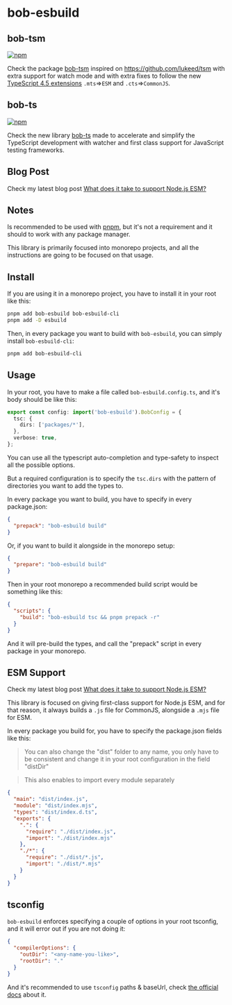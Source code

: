 # bob-esbuild

## bob-tsm

[![npm](https://img.shields.io/npm/v/bob-tsm)](https://npm.im/bob-tsm)

Check the package [bob-tsm](/packages/bob-tsm/README.md) inspired on https://github.com/lukeed/tsm with extra support for watch mode and with extra fixes to follow the new [TypeScript 4.5 extensions](https://devblogs.microsoft.com/typescript/announcing-typescript-4-5-beta/#new-file-extensions) `.mts`=>`ESM` and `.cts`=>`CommonJS`.

## bob-ts

[![npm](https://img.shields.io/npm/v/bob-ts)](https://npm.im/bob-ts)

Check the new library [bob-ts](/packages/bob-ts/README.md) made to accelerate and simplify the TypeScript development with watcher and first class support for JavaScript testing frameworks.

## Blog Post

Check my latest blog post [What does it take to support Node.js ESM?](https://the-guild.dev/blog/support-nodejs-esm)

## Notes

Is recommended to be used with [pnpm](https://pnpm.io/), but it's not a requirement and it should to work with any package manager.

This library is primarily focused into monorepo projects, and all the instructions are going to be focused on that usage.

## Install

If you are using it in a monorepo project, you have to install it in your root like this:

```sh
pnpm add bob-esbuild bob-esbuild-cli
pnpm add -D esbuild
```

Then, in every package you want to build with `bob-esbuild`, you can simply install `bob-esbuild-cli`:

```sh
pnpm add bob-esbuild-cli
```

## Usage

In your root, you have to make a file called `bob-esbuild.config.ts`, and it's body should be like this:

```ts
export const config: import('bob-esbuild').BobConfig = {
  tsc: {
    dirs: ['packages/*'],
  },
  verbose: true,
};
```

You can use all the typescript auto-completion and type-safety to inspect all the possible options.

But a required configuration is to specify the `tsc.dirs` with the pattern of directories you want to add the types to.

In every package you want to build, you have to specify in every package.json:

```json
{
  "prepack": "bob-esbuild build"
}
```

Or, if you want to build it alongside in the monorepo setup:

```json
{
  "prepare": "bob-esbuild build"
}
```

Then in your root monorepo a recommended build script would be something like this:

```json
{
  "scripts": {
    "build": "bob-esbuild tsc && pnpm prepack -r"
  }
}
```

And it will pre-build the types, and call the "prepack" script in every package in your monorepo.

## ESM Support

Check my latest blog post [What does it take to support Node.js ESM?](https://the-guild.dev/blog/support-nodejs-esm)

This library is focused on giving first-class support for Node.js ESM, and for that reason, it always builds a `.js` file for CommonJS, alongside a `.mjs` file for ESM.

In every package you build for, you have to specify the package.json fields like this:

> You can also change the "dist" folder to any name, you only have to be consistent and change it in your root configuration in the field "distDir"

> This also enables to import every module separately

```json
{
  "main": "dist/index.js",
  "module": "dist/index.mjs",
  "types": "dist/index.d.ts",
  "exports": {
    ".": {
      "require": "./dist/index.js",
      "import": "./dist/index.mjs"
    },
    "./*": {
      "require": "./dist/*.js",
      "import": "./dist/*.mjs"
    }
  }
}
```

## tsconfig

`bob-esbuild` enforces specifying a couple of options in your root tsconfig, and it will error out if you are not doing it:

```json
{
  "compilerOptions": {
    "outDir": "<any-name-you-like>",
    "rootDir": "."
  }
}
```

And it's recommended to use `tsconfig` paths & baseUrl, check [the official docs](https://www.typescriptlang.org/docs/handbook/module-resolution.html#path-mapping) about it.

